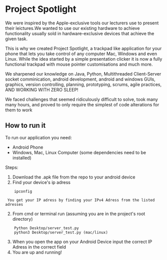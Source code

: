 # Project Spotlight

We were inspired by the Apple-exclusive tools our lecturers use to present their leictures.We wanted to use our existing hardware to achieve functionality usually sold in hardware-exclusive devices that achieve the given task.

This is why we created Project Spotlight, a trackpad like application for your phone that lets you take control of any computer Mac, Windows and even Linux. While the idea started by a simple presentation clicker it is now a fully functional trackpad with mouse pointer customisations and much more.

We sharpened our knowledge on Java, Python, Multithreaded Client-Server socket comminication, android development, android and windows GUIs, graphics, version controlling, planning, prototyping, scrums, agile practices, AND WORKING WITH ZERO SLEEP!

We faced challenges that seemed ridiculously difficult to solve, took many many hours, and proved to only require the simplest of code alterations for them to work

## How to run it
To run our application you need:
  - Android Phone
  - Windows, Mac, Linux Computer (some dependencies need to be installed)
  
Steps:
  1. Download the .apk file from the repo to your android device
  3. Find your device's ip adress
  ~~~
      ipconfig
  ~~~
     You get your IP adress by finding your IPv4 Adress from the listed adresses
  2. From cmd or terminal run (assuming you are in the project's root directory)
  ~~~
      Python Desktop/server_test.py
      python3 Desktop/server_test.py (mac/linux)
  ~~~ 
  3. When you open the app on your Android Device input the correct IP Adress in the correct field
  4. You are up and running!
